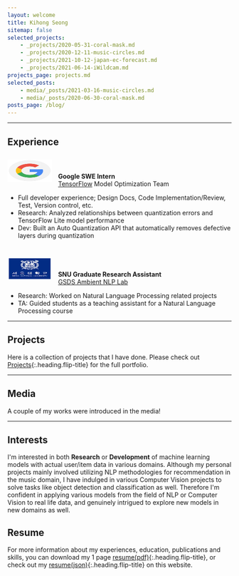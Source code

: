 ```yaml
---
layout: welcome
title: Kihong Seong
sitemap: false
selected_projects:
    - _projects/2020-05-31-coral-mask.md
    - _projects/2020-12-11-music-circles.md
    - _projects/2021-10-12-japan-ec-forecast.md
    - _projects/2021-06-14-iWildcam.md
projects_page: projects.md
selected_posts:
    - media/_posts/2021-03-16-music-circles.md
    - media/_posts/2020-06-30-coral-mask.md
posts_page: /blog/
---
```

<!--author-->

<!-- ## Skill Set
As a data scientist, I can do many things
- Data Preprocessing
- Data Analysis
- Data Visualization
- Model Development
- Model Training, Testing
- Research Paper -->
***
## Experience
<div>
    <img src="/assets/img/google-logo.png" width="100" height="50" style="margin-right: 10px; margin-top:10px; margin-bottom: 10px; verticle-align:middle; display:inline-block">
    <div style="verticle-align:middle; display:inline-block">
        <b>Google SWE Intern</b>
        <span style="display:block"><a href="https://www.tensorflow.org/" target="_blank">TensorFlow</a> Model Optimization Team</span>
    </div>
</div>

* Full developer experience; Design Docs, Code Implementation/Review, Test, Version control, etc.
* Research: Analyzed relationships between quantization errors and TensorFlow Lite model performance
* Dev: Built an Auto Quantization API that automatically removes defective layers during quantization
<br/><br/>

<div>
    <img src="/assets/img/snu-logo.png" width="100" height="50" style="margin-right: 10px; margin-top:10px; margin-bottom: 10px; verticle-align:middle">
    <div style="verticle-align:middle; display: inline-block">
        <b>SNU Graduate Research Assistant</b>
        <span style="display: block"><a href="https://sites.google.com/snu.ac.kr/gsds-nlp/home?authuser=0" target="_blank">GSDS Ambient NLP Lab</a></span>
    </div>
</div>

* Research: Worked on Natural Language Processing related projects
* TA: Guided students as a teaching assistant for a Natural Language Processing course

***

## Projects
Here is a collection of projects that I have done. Please check out [Projects]{:.heading.flip-title} for the full portfolio.
<!--projects-->

***

## Media
A couple of my works were introduced in the media!
<!--posts-->

***

## Interests
I'm interested in both **Research** or **Development** of machine learning models with actual user/item data in various domains.
Although my personal projects mainly involved utilizing NLP methodologies for recommendation in the music domain, I have indulged in various Computer Vision projects to solve tasks like object detection and classification as well. Therefore I'm confident in applying various models from the field of NLP or Computer Vision to real life data, and genuinely intrigued to explore 
new models in new domains as well.

## Resume
For more information about my experiences, education, publications and skills, you can download my 1 page [resume(pdf)]{:.heading.flip-title}, or check out my [resume(json)]{:.heading.flip-title} on this website.

<!-- * [Config]{:.heading.flip-title} --- Once Jekyll is running you can start with basic configuration.
{:.related-posts.faded} -->


<!-- ~~~
├── _featured_categories
│   └── example.md
├── _projects
│   └── *
├── docs
├── example
├── licenses
├── assets
│   └── img
│       ├── blog
│       ├── docs
│       └── projects
├── CHANGELOG.md
├── forms-by-example.md
├── LICENSE.md
└── NOTICE.md
~~~  -->

[Projects]: /projects.md
[resume(pdf)]: /cv_kihong.pdf
[resume(json)]: /resume.md
[documentation]: docs/README.md
[install]: docs/install.md
[upgrade]: docs/upgrade.md
[config]: docs/config.md
